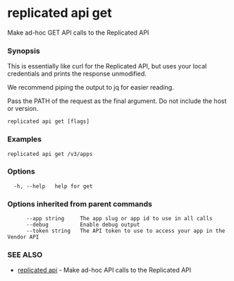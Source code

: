 # replicated api get

Make ad-hoc GET API calls to the Replicated API

### Synopsis

This is essentially like curl for the Replicated API, but
uses your local credentials and prints the response unmodified.

We recommend piping the output to jq for easier reading.

Pass the PATH of the request as the final argument. Do not include the host or version.

```
replicated api get [flags]
```

### Examples

```
replicated api get /v3/apps
```

### Options

```
  -h, --help   help for get
```

### Options inherited from parent commands

```
      --app string     The app slug or app id to use in all calls
      --debug          Enable debug output
      --token string   The API token to use to access your app in the Vendor API
```

### SEE ALSO

* [replicated api](replicated-cli-api)	 - Make ad-hoc API calls to the Replicated API